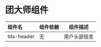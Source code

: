 # 团大师组件

| 组件名     | 组件依赖 | 组件描述     |
| :--------- | :------- | ------------ |
| tds-header | 无       | 用户头部信息 |
